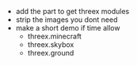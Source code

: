 * add the part to get threex modules
* strip the images you dont need
* make a short demo if time allow
  * threex.minecraft
  * threex.skybox
  * threex.ground